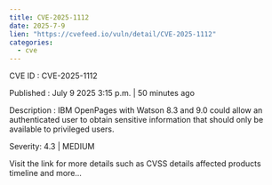 ```yaml
--- 
title: CVE-2025-1112
date: 2025-7-9
lien: "https://cvefeed.io/vuln/detail/CVE-2025-1112"
categories:
  - cve
---
```


CVE ID : CVE-2025-1112

Published :  July 9
2025
3:15 p.m. | 50 minutes ago

Description : IBM OpenPages with Watson 8.3 and 9.0 could allow an authenticated user to obtain sensitive information that should only be available to privileged users.

Severity: 4.3 | MEDIUM

Visit the link for more details
such as CVSS details
affected products
timeline
and more...
